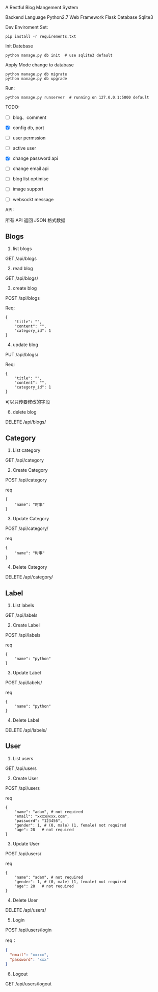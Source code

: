 A Restful Blog Mangement System

Backend Language
    Python2.7
Web Framework
    Flask
Database
    Sqlite3

Dev Enviroment Set:
```
pip install -r requirements.txt
```

Init Datebase
```shell
python manage.py db init  # use sqlite3 default
```

Apply Mode change to database
```
python manage.py db migrate
python manage.py db upgrade

```

Run:
```
python manage.py runserver  # running on 127.0.0.1:5000 default 
```

TODO:
-[ ] blog、comment
-[x] config db, port
-[ ] user permssion
-[ ] active user
-[x] change password api
-[ ] change email api
-[ ] blog list optimise
-[ ] image support
-[ ] websockt message


API:

所有 API 返回 JSON 格式数据

## Blogs

1. list blogs

GET /api/blogs

2. read blog

GET /api/blogs/<id>

3. create blog

POST /api/blogs

Req:

```
{
    "title": "",
    "content": "",
    "category_id": 1
}
```

4. update blog

PUT /api/blogs/<id>

Req:

```
{
    "title": "",
    "content": "",
    "category_id": 1
}
```

可以只传要修改的字段


6. delete blog

DELETE /api/blogs/<id>

## Category

1. List category

GET /api/category

2. Create Category

POST /api/category

req
```
{
    "name": "时事"
}
```

3. Update Category

POST /api/category/<id>

req
```
{
    "name": "时事"
}
```

4. Delete Category

DELETE /api/category/<id>


## Label

1. List labels

GET /api/labels

2. Create Label

POST /api/labels

req
```
{
    "name": "python"
}
```

3. Update Label

POST /api/labels/<id>

req
```
{
    "name": "python"
}
```

4. Delete Label

DELETE /api/labels/<id>


## User

1. List users

GET /api/users

2. Create User

POST /api/users

req
```
{
    "name": "adam", # not required
    "email": "xxxx@xxx.com",
    "password": "123456",
    "gender": 1, # (0, male) (1, female) not required
    "age": 28   # not required
}
```

3. Update User

POST /api/users/<id>

req
```
{
    "name": "adam", # not required
    "gender": 1, # (0, male) (1, female) not required
    "age": 28   # not required
}
```

4. Delete User

DELETE /api/users/<id>

5. Login

POST /api/users/login

req：
```json
{
  "email": "xxxxx",
  "password": "xxx"
}
```

6. Logout

GET /api/users/logout





